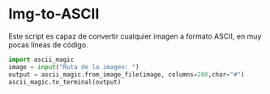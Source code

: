 # Img-to-ASCII
Este script es capaz de convertir cualquier imagen a formato ASCII, en muy pocas líneas de código. 

```python
import ascii_magic 
image = input("Ruta de la imagen: ")
output = ascii_magic.from_image_file(image, columns=200,char="#")
ascii_magic.to_terminal(output)
```
